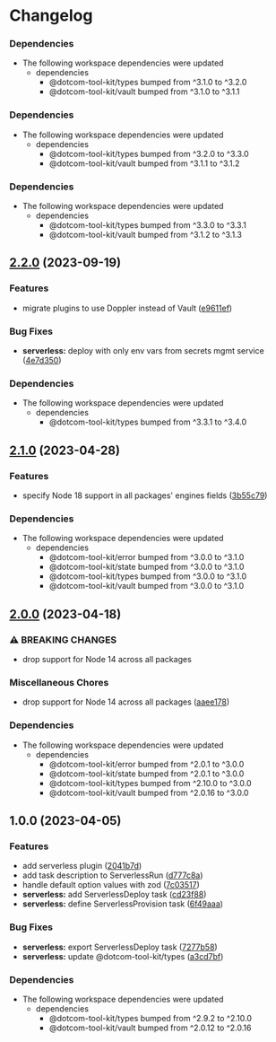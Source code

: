 # Changelog

### Dependencies

* The following workspace dependencies were updated
  * dependencies
    * @dotcom-tool-kit/types bumped from ^3.1.0 to ^3.2.0
    * @dotcom-tool-kit/vault bumped from ^3.1.0 to ^3.1.1

### Dependencies

* The following workspace dependencies were updated
  * dependencies
    * @dotcom-tool-kit/types bumped from ^3.2.0 to ^3.3.0
    * @dotcom-tool-kit/vault bumped from ^3.1.1 to ^3.1.2

### Dependencies

* The following workspace dependencies were updated
  * dependencies
    * @dotcom-tool-kit/types bumped from ^3.3.0 to ^3.3.1
    * @dotcom-tool-kit/vault bumped from ^3.1.2 to ^3.1.3

## [2.2.0](https://github.com/Financial-Times/dotcom-tool-kit/compare/serverless-v2.1.3...serverless-v2.2.0) (2023-09-19)


### Features

* migrate plugins to use Doppler instead of Vault ([e9611ef](https://github.com/Financial-Times/dotcom-tool-kit/commit/e9611efa3457fbf3ba8d0c00ed6fbb9e0ce203b1))


### Bug Fixes

* **serverless:** deploy with only  env vars from secrets mgmt service ([4e7d350](https://github.com/Financial-Times/dotcom-tool-kit/commit/4e7d3506129d03990dc54ccb4846a7e870f42cae))


### Dependencies

* The following workspace dependencies were updated
  * dependencies
    * @dotcom-tool-kit/types bumped from ^3.3.1 to ^3.4.0

## [2.1.0](https://github.com/Financial-Times/dotcom-tool-kit/compare/serverless-v2.0.0...serverless-v2.1.0) (2023-04-28)


### Features

* specify Node 18 support in all packages' engines fields ([3b55c79](https://github.com/Financial-Times/dotcom-tool-kit/commit/3b55c79f3f55b448f1a92fcf842dab6a8906ea70))


### Dependencies

* The following workspace dependencies were updated
  * dependencies
    * @dotcom-tool-kit/error bumped from ^3.0.0 to ^3.1.0
    * @dotcom-tool-kit/state bumped from ^3.0.0 to ^3.1.0
    * @dotcom-tool-kit/types bumped from ^3.0.0 to ^3.1.0
    * @dotcom-tool-kit/vault bumped from ^3.0.0 to ^3.1.0

## [2.0.0](https://github.com/Financial-Times/dotcom-tool-kit/compare/serverless-v1.0.0...serverless-v2.0.0) (2023-04-18)


### ⚠ BREAKING CHANGES

* drop support for Node 14 across all packages

### Miscellaneous Chores

* drop support for Node 14 across all packages ([aaee178](https://github.com/Financial-Times/dotcom-tool-kit/commit/aaee178b535a51f9c75a882d78ffd8e8aa3eac60))


### Dependencies

* The following workspace dependencies were updated
  * dependencies
    * @dotcom-tool-kit/error bumped from ^2.0.1 to ^3.0.0
    * @dotcom-tool-kit/state bumped from ^2.0.1 to ^3.0.0
    * @dotcom-tool-kit/types bumped from ^2.10.0 to ^3.0.0
    * @dotcom-tool-kit/vault bumped from ^2.0.16 to ^3.0.0

## 1.0.0 (2023-04-05)


### Features

* add serverless plugin ([2041b7d](https://github.com/Financial-Times/dotcom-tool-kit/commit/2041b7d65c941823f59cbba61b11d32fe67ed906))
* add task description to ServerlessRun ([d777c8a](https://github.com/Financial-Times/dotcom-tool-kit/commit/d777c8aac932c766c75e6e2c54a8d719a2b71634))
* handle default option values with zod ([7c03517](https://github.com/Financial-Times/dotcom-tool-kit/commit/7c0351771cf1a3d795803295a41dfea755176b19))
* **serverless:** add ServerlessDeploy task ([cd23f88](https://github.com/Financial-Times/dotcom-tool-kit/commit/cd23f88ce453a48dec393dc2645c7a22948e3944))
* **serverless:** define ServerlessProvision task ([6f49aaa](https://github.com/Financial-Times/dotcom-tool-kit/commit/6f49aaa80bb315e5dfd11068a21cb1d3e52ef36a))


### Bug Fixes

* **serverless:** export ServerlessDeploy task ([7277b58](https://github.com/Financial-Times/dotcom-tool-kit/commit/7277b58be3583d63f41485bc1ad59566c8dfbfbf))
* **serverless:** update @dotcom-tool-kit/types ([a3cd7bf](https://github.com/Financial-Times/dotcom-tool-kit/commit/a3cd7bfe15aa537b57e5534510fef03890d8e4d7))


### Dependencies

* The following workspace dependencies were updated
  * dependencies
    * @dotcom-tool-kit/types bumped from ^2.9.2 to ^2.10.0
    * @dotcom-tool-kit/vault bumped from ^2.0.12 to ^2.0.16
